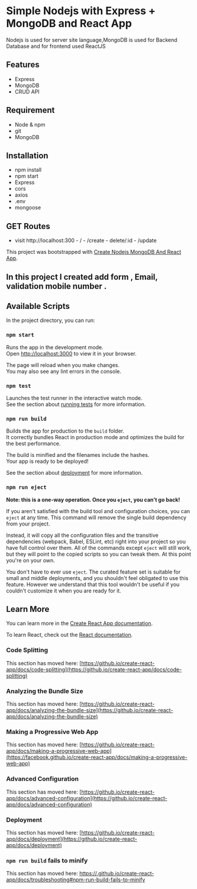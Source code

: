 # Simple Nodejs with Express + MongoDB and React App
<p>Nodejs is used for server site language,MongoDB is used for Backend Database and for frontend used ReactJS</p>

## Features
- Express
- MongoDB
- CRUD API

## Requirement
- Node & npm
- git
- MongoDB

## Installation
- npm install
- npm start
- Express
- cors
- axios
- .env
- mongoose

## GET Routes
- visit http://localhost:300
      - /
      - /create
      - delete/:id
      - /update
      

This project was bootstrapped with [Create Nodejs MongoDB And React App](https://github.com/create-react-app).

## In this project I created add form , Email, validation mobile number .

## Available Scripts

In the project directory, you can run:

### `npm start`

Runs the app in the development mode.\
Open [http://localhost:3000](http://localhost:3000) to view it in your browser.

The page will reload when you make changes.\
You may also see any lint errors in the console.

### `npm test`

Launches the test runner in the interactive watch mode.\
See the section about [running tests](https://github.io/create-react-app/docs/running-tests) for more information.

### `npm run build`

Builds the app for production to the `build` folder.\
It correctly bundles React in production mode and optimizes the build for the best performance.

The build is minified and the filenames include the hashes.\
Your app is ready to be deployed!

See the section about [deployment](https://github.io/create-react-app/docs/deployment) for more information.

### `npm run eject`

**Note: this is a one-way operation. Once you `eject`, you can't go back!**

If you aren't satisfied with the build tool and configuration choices, you can `eject` at any time. This command will remove the single build dependency from your project.

Instead, it will copy all the configuration files and the transitive dependencies (webpack, Babel, ESLint, etc) right into your project so you have full control over them. All of the commands except `eject` will still work, but they will point to the copied scripts so you can tweak them. At this point you're on your own.

You don't have to ever use `eject`. The curated feature set is suitable for small and middle deployments, and you shouldn't feel obligated to use this feature. However we understand that this tool wouldn't be useful if you couldn't customize it when you are ready for it.

## Learn More

You can learn more in the [Create React App documentation](https://github.io/create-react-app/docs/getting-started).

To learn React, check out the [React documentation](https://reactjs.org/).

### Code Splitting

This section has moved here: [https://github.io/create-react-app/docs/code-splitting](https://github.io/create-react-app/docs/code-splitting)

### Analyzing the Bundle Size

This section has moved here: [https://github.io/create-react-app/docs/analyzing-the-bundle-size](https://github.io/create-react-app/docs/analyzing-the-bundle-size)

### Making a Progressive Web App

This section has moved here: [https://github.io/create-react-app/docs/making-a-progressive-web-app](https://facebook.github.io/create-react-app/docs/making-a-progressive-web-app)

### Advanced Configuration

This section has moved here: [https://github.io/create-react-app/docs/advanced-configuration](https://github.io/create-react-app/docs/advanced-configuration)

### Deployment

This section has moved here: [https://github.io/create-react-app/docs/deployment](https://github.io/create-react-app/docs/deployment)

### `npm run build` fails to minify

This section has moved here: [https://.github.io/create-react-app/docs/troubleshooting#npm-run-build-fails-to-minify](https://github.io/create-react-app/docs/troubleshooting#npm-run-build-fails-to-minify)
